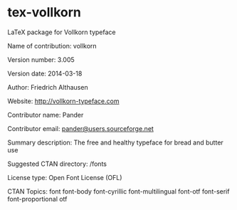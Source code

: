 tex-vollkorn
============

LaTeX package for Vollkorn typeface

Name of contribution: vollkorn

Version number: 3.005

Version date: 2014-03-18

Author: Friedrich Althausen

Website: http://vollkorn-typeface.com

Contributor name: Pander

Contributor email: pander@users.sourceforge.net

Summary description: The free and healthy typeface for bread and butter use

Suggested CTAN directory: /fonts

License type: Open Font License (OFL)

CTAN Topics: font font-body font-cyrillic font-multilingual font-otf font-serif font-proportional otf

